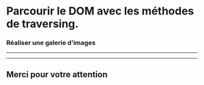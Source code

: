 <!-- footer: Copyright 2017 © Glenn ROLLAND – Reproduction interdite -->
<!-- page_number : true -->

<link rel="stylesheet" href="../../assets/style.css" />

# Parcourir le DOM avec les méthodes de traversing.

### Réaliser une galerie d’images

<!-- 06/07 EXERCICE -->

----

----

## Merci pour votre attention
